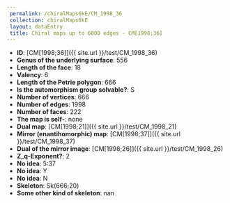```yaml
--- 
 permalink: /chiralMaps6kE/CM_1998_36 
 collection: chiralMaps6kE
 layout: dataEntry
 title: Chiral maps up to 6000 edges - CM[1998;36]
---
```


- **ID**: [CM[1998;36]]({{ site.url }}/test/CM_1998_36)
- **Genus of the underlying surface**: 556
- **Length of the face**: 18
- **Valency**: 6
- **Length of the Petrie polygon**: 666
- **Is the automorphism group solvable?**: S
- **Number of vertices**: 666
- **Number of edges**: 1998
- **Number of faces**: 222
- **The map is self-**: none
- **Dual map**: [CM[1998;21]]({{ site.url }}/test/CM_1998_21)
- **Mirror (enantihomorphic) map**: [CM[1998;37]]({{ site.url }}/test/CM_1998_37)
- **Dual of the mirror image**: [CM[1998;26]]({{ site.url }}/test/CM_1998_26)
- **Z_q-Exponent?**: 2
- **No idea**:  5:37
- **No idea**: Y
- **No idea**: N
- **Skeleton**: Sk(666;20)
- **Some other kind of skeleton**: nan
